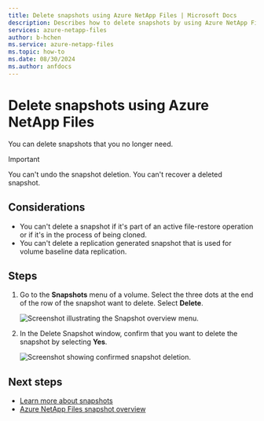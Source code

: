 ```yaml
---
title: Delete snapshots using Azure NetApp Files | Microsoft Docs
description: Describes how to delete snapshots by using Azure NetApp Files.
services: azure-netapp-files
author: b-hchen
ms.service: azure-netapp-files
ms.topic: how-to
ms.date: 08/30/2024
ms.author: anfdocs
---
```


# Delete snapshots using Azure NetApp Files 

You can delete snapshots that you no longer need. 

> [!IMPORTANT]
> You can't undo the snapshot deletion. You can't recover a deleted snapshot. 

## Considerations 

* You can't delete a snapshot if it's part of an active file-restore operation or if it's in the process of being cloned.
* You can't delete a replication generated snapshot that is used for volume baseline data replication.

## Steps

1. Go to the **Snapshots** menu of a volume. Select the three dots at the end of the row of the snapshot want to delete. Select **Delete**.

    ![Screenshot illustrating the Snapshot overview menu.](./media/shared/snapshot-right-click-menu.png) 

2. In the Delete Snapshot window, confirm that you want to delete the snapshot by selecting **Yes**. 

    ![Screenshot showing confirmed snapshot deletion.](./media/snapshots-delete/snapshot-confirm-delete.png)  

## Next steps

* [Learn more about snapshots](snapshots-introduction.md)
* [Azure NetApp Files snapshot overview](https://anfcommunity.com/2021/01/31/azure-netapp-files-snapshot-overview/)
